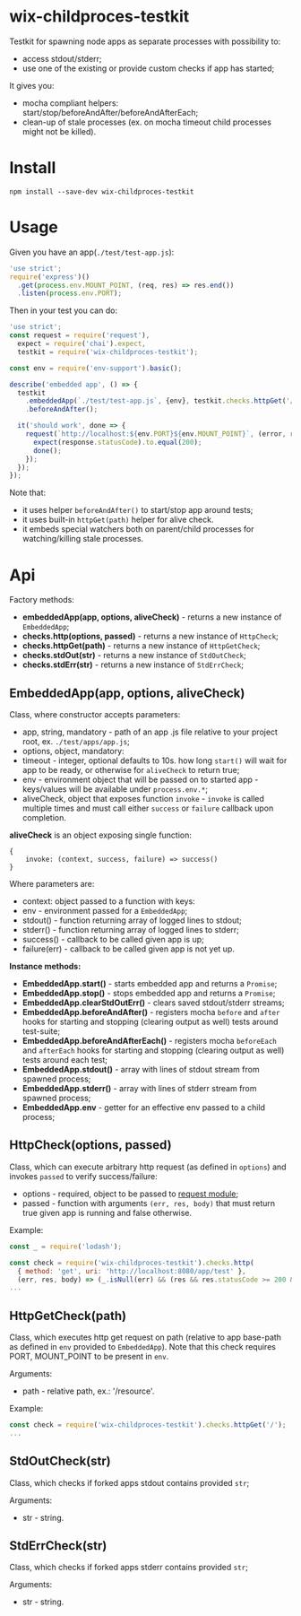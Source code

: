 # wix-childproces-testkit

Testkit for spawning node apps as separate processes with possibility to:
 - access stdout/stderr;
 - use one of the existing or provide custom checks if app has started;

It gives you:
 - mocha compliant helpers: start/stop/beforeAndAfter/beforeAndAfterEach;
 - clean-up of stale processes (ex. on mocha timeout child processes might not be killed).

# Install

```
npm install --save-dev wix-childproces-testkit
```

# Usage

Given you have an app(`./test/test-app.js`):

```js
'use strict';
require('express')()
  .get(process.env.MOUNT_POINT, (req, res) => res.end())
  .listen(process.env.PORT);
```

Then in your test you can do:

```js
'use strict';
const request = require('request'),
  expect = require('chai').expect,
  testkit = require('wix-childproces-testkit');

const env = require('env-support').basic();

describe('embedded app', () => {
  testkit
    .embeddedApp(`./test/test-app.js`, {env}, testkit.checks.httpGet('/'))
    .beforeAndAfter();

  it('should work', done => {
    request(`http://localhost:${env.PORT}${env.MOUNT_POINT}`, (error, response) => {
      expect(response.statusCode).to.equal(200);
      done();
    });
  });
});
```

Note that:
 - it uses helper `beforeAndAfter()` to start/stop app around tests;
 - it uses built-in `httpGet(path)` helper for alive check.
 - it embeds special watchers both on parent/child processes for watching/killing stale processes.

# Api

Factory methods:
 - **embeddedApp(app, options, aliveCheck)** - returns a new instance of `EmbeddedApp`;
 - **checks.http(options, passed)** - returns a new instance of `HttpCheck`;
 - **checks.httpGet(path)** - returns a new instance of `HttpGetCheck`;
 - **checks.stdOut(str)** - returns a new instance of `StdOutCheck`;
 - **checks.stdErr(str)** - returns a new instance of `StdErrCheck`;

## EmbeddedApp(app, options, aliveCheck)
Class, where constructor accepts parameters:

 - app, string, mandatory - path of an app .js file relative to your project root, ex. `./test/apps/app.js`;
 - options, object, mandatory:
  - timeout - integer, optional defaults to 10s. how long `start()` will wait for app to be ready, or otherwise for `aliveCheck` to return true;
  - env - environment object that will be passed on to started app - keys/values will be available under `process.env.*`;
 - aliveCheck, object that exposes function `invoke` - `invoke` is called multiple times and must call either `success` or `failure` callback upon completion.
 
**aliveCheck** is an object exposing single function:

```
{
    invoke: (context, success, failure) => success()
}
```
 
Where parameters are:

 - context: object passed to a function with keys:
  - env - environment passed for a `EmbeddedApp`;
  - stdout() - function returning array of logged lines to stdout;
  - stderr() - function returning array of logged lines to stderr;
 - success() - callback to be called given app is up;
 - failure(err) - callback to be called given app is not yet up.

**Instance methods:**

 - **EmbeddedApp.start()** - starts embedded app and returns a `Promise`;
 - **EmbeddedApp.stop()** - stops embedded app and returns a `Promise`;
 - **EmbeddedApp.clearStdOutErr()** - clears saved stdout/stderr streams;
 - **EmbeddedApp.beforeAndAfter()** - registers mocha `before` and `after` hooks for starting and stopping (clearing output as well) tests around test-suite; 
 - **EmbeddedApp.beforeAndAfterEach()** - registers mocha `beforeEach` and `afterEach` hooks for starting and stopping (clearing output as well) tests around each test;
 - **EmbeddedApp.stdout()** - array with lines of stdout stream from spawned process;
 - **EmbeddedApp.stderr()** - array with lines of stderr stream from spawned process;
 - **EmbeddedApp.env** - getter for an effective env passed to a child process;

## HttpCheck(options, passed)
Class, which can execute arbitrary http request (as defined in `options`) and invokes `passed` to verify success/failure:
 - options - required, object to be passed to [request module](https://www.npmjs.com/package/request);
 - passed - function with arguments `(err, res, body)` that must return true given app is running and false otherwise.

Example:

```js
const _ = require('lodash');

const check = require('wix-childproces-testkit').checks.http(
  { method: 'get', uri: 'http://localhost:8080/app/test' },
  (err, res, body) => (_.isNull(err) && (res && res.statusCode >= 200 && res.statusCode < 300)));
...
```
 
## HttpGetCheck(path)
Class, which executes http get request on path (relative to app base-path as defined in `env` provided to `EmbeddedApp`). Note that this check requires PORT, MOUNT_POINT to be present in `env`.

Arguments:
 - path - relative path, ex.: '/resource'.
 
Example:

```js
const check = require('wix-childproces-testkit').checks.httpGet('/');
...
```

## StdOutCheck(str)
Class, which checks if forked apps stdout contains provided `str`;

Arguments:
 - str - string.
 
## StdErrCheck(str)
Class, which checks if forked apps stderr contains provided `str`;

Arguments:
 - str - string.
